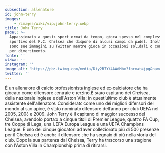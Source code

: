 ```yaml
---
subsection: allenatore
id: john-terry
images: 
    - /images/wiki/vip/john-terry.webp
title: John Terry
padel: >-
  Appassionato a questo sport ormai da tempo, gioca spesso nel complesso
  sportivo del F.C. Chelsea che dispone di alcuni campi da padel. Inoltre ci
  sono sue immagini su Twitter mentre gioca in occasioni solidali o con amici
  per divertimento.
fonte: ''
video: ''
instagram: ''
image_alt: 'https://pbs.twimg.com/media/Diy2R7YX4AAdMbx?format=jpg&name=4096x4096'
twitter: ''
---
```

È un allenatore di calcio professionista inglese ed ex-calciatore che ha giocato come difensore centrale e terzino.È stato capitano del Chelsea, della nazionale inglese e dell'Aston Villa; in quest’ultimo club è attualmente assistente dell'allenatore. Considerato come uno dei migliori difensori del mondo al suo apice, è stato nominato difensore dell'anno per club UEFA nel 2005, 2008 e 2009. John Terry è il capitano di maggior successo del Chelsea, avendolo portato a cinque titoli di Premier League, quattro FA Cup, tre Coppe di Lega, una UEFA Europa League e una UEFA Champions League. È uno dei cinque giocatori ad aver collezionato più di 500 presenze per il Chelsea ed è anche il difensore che ha segnato di più nella storia del club. Dopo la sua partenza dal Chelsea, Terry ha trascorso una stagione con l'Aston Villa in Championship prima di ritirarsi.